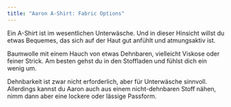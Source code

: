 ```yaml
---
title: "Aaron A-Shirt: Fabric Options"
---
```


Ein A-Shirt ist im wesentlichen Unterwäsche. Und in dieser Hinsicht willst du etwas Bequemes, das sich auf der Haut gut anfühlt und atmungsaktiv ist.

Baumwolle mit einem Hauch von etwas Dehnbaren, vielleicht Viskose oder feiner Strick. Am besten gehst du in den Stoffladen und fühlst dich ein wenig um.

<Note>

Dehnbarkeit ist zwar nicht erforderlich, aber für Unterwäsche sinnvoll. Allerdings kannst du Aaron auch aus einem nicht-dehnbaren Stoff nähen, nimm dann aber eine lockere oder lässige Passform.

</Note>
